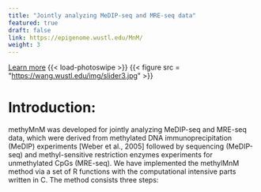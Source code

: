 ```yaml
---
title: "Jointly analyzing MeDIP-seq and MRE-seq data"
featured: true
draft: false
link: https://epigenome.wustl.edu/MnM/
weight: 3
---
```


[Learn more](https://epigenome.wustl.edu/MnM/)
{{< load-photoswipe >}}
{{< figure src = "https://wang.wustl.edu/img/slider3.jpg" >}}

# Introduction:  

methyMnM was developed for jointly analyzing MeDIP-seq and MRE-seq data, which were derived from methylated DNA immunoprecipitation (MeDIP) experiments [Weber et al., 2005] followed by sequencing (MeDIP-seq) and methyl-sensitive restriction enzymes experiments for unmethylated CpGs (MRE-seq). We have implemented the methylMnM method via a set of R functions with the computational intensive parts written in C. The method consists three steps:



